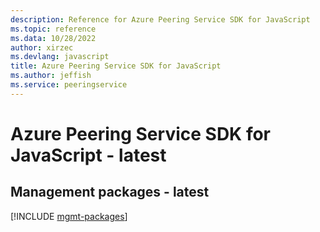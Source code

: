 ```yaml
---
description: Reference for Azure Peering Service SDK for JavaScript
ms.topic: reference
ms.data: 10/28/2022
author: xirzec
ms.devlang: javascript
title: Azure Peering Service SDK for JavaScript
ms.author: jeffish
ms.service: peeringservice
---
```

# Azure Peering Service SDK for JavaScript - latest

## Management packages - latest
[!INCLUDE [mgmt-packages](peering-service-mgmt-index.md)]